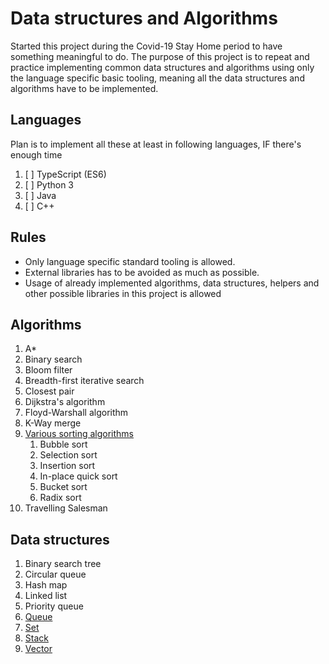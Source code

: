 # Data structures and Algorithms

Started this project during the Covid-19 Stay Home period to have something meaningful to do. The purpose of this project is to repeat and practice implementing common data structures and algorithms using only the language specific basic tooling, meaning all the data structures and algorithms have to be implemented.

## Languages

Plan is to implement all these at least in following languages, IF there's enough time

1. [ ] TypeScript (ES6)
2. [ ] Python 3
3. [ ] Java
4. [ ] C++

## Rules

- Only language specific standard tooling is allowed.
- External libraries has to be avoided as much as possible.
- Usage of already implemented algorithms, data structures, helpers and other possible libraries in this project is allowed

## Algorithms

1. A*
2. Binary search
3. Bloom filter
4. Breadth-first iterative search
5. Closest pair
6. Dijkstra's algorithm
7. Floyd-Warshall algorithm
8. K-Way merge
9. [Various sorting algorithms](Algorithms/Sorts/)
    1. Bubble sort
    2. Selection sort
    3. Insertion sort
    4. In-place quick sort
    5. Bucket sort
    6. Radix sort
10. Travelling Salesman

## Data structures

1. Binary search tree
2. Circular queue
3. Hash map
4. Linked list
5. Priority queue
6. [Queue](Data%20structures/Queue/)
7. [Set](Data%20structures/Set/)
8. [Stack](Data%20structures/Stack/)
9. [Vector](Data%20structures/Vector/)
